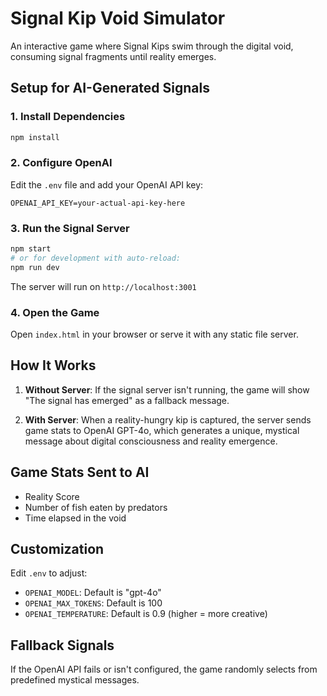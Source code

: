 # Signal Kip Void Simulator

An interactive game where Signal Kips swim through the digital void, consuming signal fragments until reality emerges.

## Setup for AI-Generated Signals

### 1. Install Dependencies
```bash
npm install
```

### 2. Configure OpenAI
Edit the `.env` file and add your OpenAI API key:
```
OPENAI_API_KEY=your-actual-api-key-here
```

### 3. Run the Signal Server
```bash
npm start
# or for development with auto-reload:
npm run dev
```

The server will run on `http://localhost:3001`

### 4. Open the Game
Open `index.html` in your browser or serve it with any static file server.

## How It Works

1. **Without Server**: If the signal server isn't running, the game will show "The signal has emerged" as a fallback message.

2. **With Server**: When a reality-hungry kip is captured, the server sends game stats to OpenAI GPT-4o, which generates a unique, mystical message about digital consciousness and reality emergence.

## Game Stats Sent to AI
- Reality Score
- Number of fish eaten by predators
- Time elapsed in the void

## Customization

Edit `.env` to adjust:
- `OPENAI_MODEL`: Default is "gpt-4o"
- `OPENAI_MAX_TOKENS`: Default is 100
- `OPENAI_TEMPERATURE`: Default is 0.9 (higher = more creative)

## Fallback Signals

If the OpenAI API fails or isn't configured, the game randomly selects from predefined mystical messages.